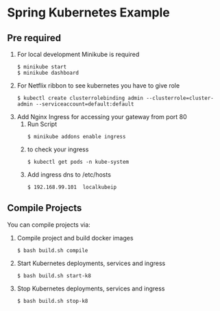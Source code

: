 # Spring Kubernetes Example

## Pre required
1. For local development Minikube is required 
    ```shell script
    $ minikube start
    $ minikube dashboard
    ```
1. For Netflix ribbon to see kubernetes you have to give role 
    ```shell script
    $ kubectl create clusterrolebinding admin --clusterrole=cluster-admin --serviceaccount=default:default
    ```
1. Add Nginx Ingress for accessing your gateway from port 80
    1. Run Script
        ```shell script
        $ minikube addons enable ingress 
        ```
    1. to check your ingress 
        ```shell script
        $ kubectl get pods -n kube-system
        ```
    1. Add ingress dns to /etc/hosts
        ```shell script
        $ 192.168.99.101  localkubeip
        ```    
## Compile Projects

You can compile projects via: 
1. Compile project and build docker images
    ```shell script
    $ bash build.sh compile
    ```
1. Start Kubernetes deployments, services and ingress
    ```shell script
    $ bash build.sh start-k8
    ```
1. Stop Kubernetes deployments, services and ingress
    ```shell script
    $ bash build.sh stop-k8
    ```